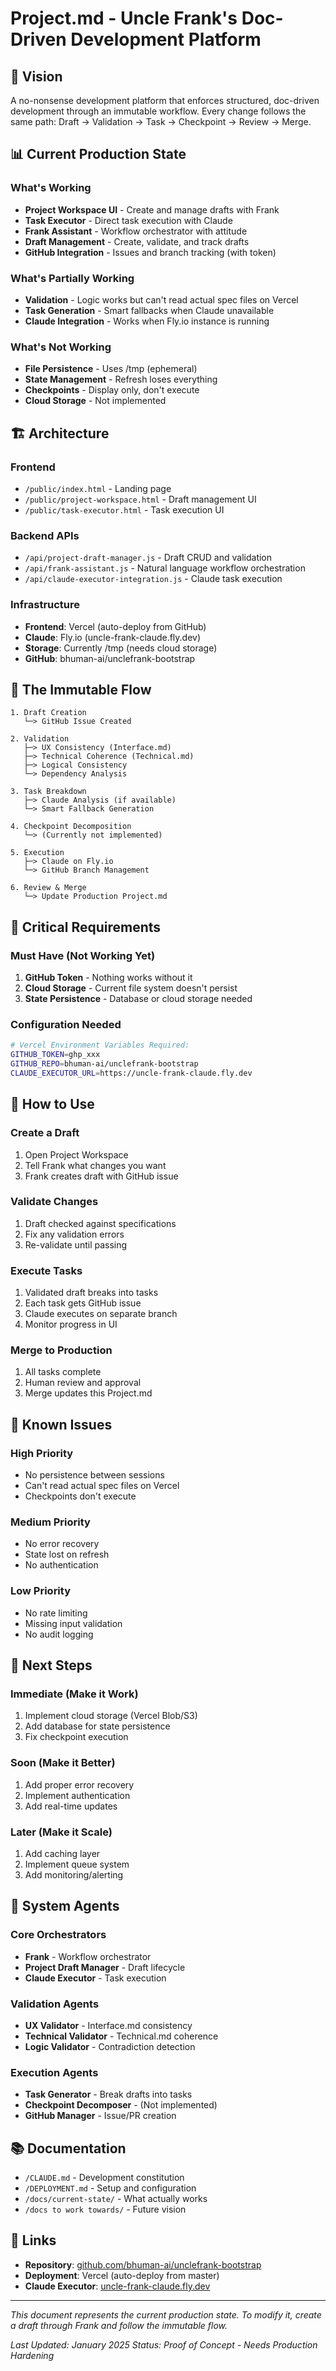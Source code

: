 # Project.md - Uncle Frank's Doc-Driven Development Platform

## 🎯 Vision
A no-nonsense development platform that enforces structured, doc-driven development through an immutable workflow. Every change follows the same path: Draft → Validation → Task → Checkpoint → Review → Merge.

## 📊 Current Production State

### What's Working
- **Project Workspace UI** - Create and manage drafts with Frank
- **Task Executor** - Direct task execution with Claude
- **Frank Assistant** - Workflow orchestrator with attitude
- **Draft Management** - Create, validate, and track drafts
- **GitHub Integration** - Issues and branch tracking (with token)

### What's Partially Working
- **Validation** - Logic works but can't read actual spec files on Vercel
- **Task Generation** - Smart fallbacks when Claude unavailable
- **Claude Integration** - Works when Fly.io instance is running

### What's Not Working
- **File Persistence** - Uses /tmp (ephemeral)
- **State Management** - Refresh loses everything
- **Checkpoints** - Display only, don't execute
- **Cloud Storage** - Not implemented

## 🏗️ Architecture

### Frontend
- `/public/index.html` - Landing page
- `/public/project-workspace.html` - Draft management UI
- `/public/task-executor.html` - Task execution UI

### Backend APIs
- `/api/project-draft-manager.js` - Draft CRUD and validation
- `/api/frank-assistant.js` - Natural language workflow orchestration
- `/api/claude-executor-integration.js` - Claude task execution

### Infrastructure
- **Frontend**: Vercel (auto-deploy from GitHub)
- **Claude**: Fly.io (uncle-frank-claude.fly.dev)
- **Storage**: Currently /tmp (needs cloud storage)
- **GitHub**: bhuman-ai/unclefrank-bootstrap

## 🔄 The Immutable Flow

```
1. Draft Creation
   └─> GitHub Issue Created
   
2. Validation
   ├─> UX Consistency (Interface.md)
   ├─> Technical Coherence (Technical.md)
   ├─> Logical Consistency
   └─> Dependency Analysis
   
3. Task Breakdown
   ├─> Claude Analysis (if available)
   └─> Smart Fallback Generation
   
4. Checkpoint Decomposition
   └─> (Currently not implemented)
   
5. Execution
   ├─> Claude on Fly.io
   └─> GitHub Branch Management
   
6. Review & Merge
   └─> Update Production Project.md
```

## 🚨 Critical Requirements

### Must Have (Not Working Yet)
1. **GitHub Token** - Nothing works without it
2. **Cloud Storage** - Current file system doesn't persist
3. **State Persistence** - Database or cloud storage needed

### Configuration Needed
```bash
# Vercel Environment Variables Required:
GITHUB_TOKEN=ghp_xxx
GITHUB_REPO=bhuman-ai/unclefrank-bootstrap
CLAUDE_EXECUTOR_URL=https://uncle-frank-claude.fly.dev
```

## 📝 How to Use

### Create a Draft
1. Open Project Workspace
2. Tell Frank what changes you want
3. Frank creates draft with GitHub issue

### Validate Changes
1. Draft checked against specifications
2. Fix any validation errors
3. Re-validate until passing

### Execute Tasks
1. Validated draft breaks into tasks
2. Each task gets GitHub issue
3. Claude executes on separate branch
4. Monitor progress in UI

### Merge to Production
1. All tasks complete
2. Human review and approval
3. Merge updates this Project.md

## 🐛 Known Issues

### High Priority
- No persistence between sessions
- Can't read actual spec files on Vercel
- Checkpoints don't execute

### Medium Priority
- No error recovery
- State lost on refresh
- No authentication

### Low Priority
- No rate limiting
- Missing input validation
- No audit logging

## 🎯 Next Steps

### Immediate (Make it Work)
1. Implement cloud storage (Vercel Blob/S3)
2. Add database for state persistence
3. Fix checkpoint execution

### Soon (Make it Better)
1. Add proper error recovery
2. Implement authentication
3. Add real-time updates

### Later (Make it Scale)
1. Add caching layer
2. Implement queue system
3. Add monitoring/alerting

## 🤖 System Agents

### Core Orchestrators
- **Frank** - Workflow orchestrator
- **Project Draft Manager** - Draft lifecycle
- **Claude Executor** - Task execution

### Validation Agents
- **UX Validator** - Interface.md consistency
- **Technical Validator** - Technical.md coherence
- **Logic Validator** - Contradiction detection

### Execution Agents
- **Task Generator** - Break drafts into tasks
- **Checkpoint Decomposer** - (Not implemented)
- **GitHub Manager** - Issue/PR creation

## 📚 Documentation

- `/CLAUDE.md` - Development constitution
- `/DEPLOYMENT.md` - Setup and configuration
- `/docs/current-state/` - What actually works
- `/docs to work towards/` - Future vision

## 🔗 Links

- **Repository**: [github.com/bhuman-ai/unclefrank-bootstrap](https://github.com/bhuman-ai/unclefrank-bootstrap)
- **Deployment**: Vercel (auto-deploy from master)
- **Claude Executor**: [uncle-frank-claude.fly.dev](https://uncle-frank-claude.fly.dev)

---

*This document represents the current production state. To modify it, create a draft through Frank and follow the immutable flow.*

*Last Updated: January 2025*
*Status: Proof of Concept - Needs Production Hardening*
